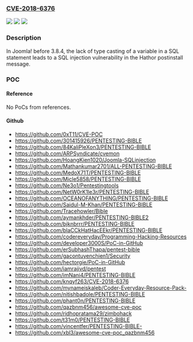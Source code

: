 ### [CVE-2018-6376](https://cve.mitre.org/cgi-bin/cvename.cgi?name=CVE-2018-6376)
![](https://img.shields.io/static/v1?label=Product&message=n%2Fa&color=blue)
![](https://img.shields.io/static/v1?label=Version&message=n%2Fa&color=blue)
![](https://img.shields.io/static/v1?label=Vulnerability&message=n%2Fa&color=brighgreen)

### Description

In Joomla! before 3.8.4, the lack of type casting of a variable in a SQL statement leads to a SQL injection vulnerability in the Hathor postinstall message.

### POC

#### Reference
No PoCs from references.

#### Github
- https://github.com/0xT11/CVE-POC
- https://github.com/301415926/PENTESTING-BIBLE
- https://github.com/84KaliPleXon3/PENTESTING-BIBLE
- https://github.com/ARPSyndicate/cvemon
- https://github.com/HoangKien1020/Joomla-SQLinjection
- https://github.com/Mathankumar2701/ALL-PENTESTING-BIBLE
- https://github.com/MedoX71T/PENTESTING-BIBLE
- https://github.com/Micle5858/PENTESTING-BIBLE
- https://github.com/Ne3o1/Pentestingtools
- https://github.com/NetW0rK1le3r/PENTESTING-BIBLE
- https://github.com/OCEANOFANYTHING/PENTESTING-BIBLE
- https://github.com/Saidul-M-Khan/PENTESTING-BIBLE
- https://github.com/Tracehowler/Bible
- https://github.com/aymankhder/PENTESTING-BIBLE2
- https://github.com/bjknbrrr/PENTESTING-BIBLE
- https://github.com/blaCCkHatHacEEkr/PENTESTING-BIBLE
- https://github.com/codereveryday/Programming-Hacking-Resources
- https://github.com/developer3000S/PoC-in-GitHub
- https://github.com/erSubhashThapa/pentest-bible
- https://github.com/gacontuyenchien1/Security
- https://github.com/hectorgie/PoC-in-GitHub
- https://github.com/iamrajivd/pentest
- https://github.com/imNani4/PENTESTING-BIBLE
- https://github.com/knqyf263/CVE-2018-6376
- https://github.com/mynameiskaleb/Coder-Everyday-Resource-Pack-
- https://github.com/nitishbadole/PENTESTING-BIBLE
- https://github.com/phant0n/PENTESTING-BIBLE
- https://github.com/qazbnm456/awesome-cve-poc
- https://github.com/ridhopratama29/zimbohack
- https://github.com/t31m0/PENTESTING-BIBLE
- https://github.com/vincentfer/PENTESTING-BIBLE-
- https://github.com/xbl3/awesome-cve-poc_qazbnm456

